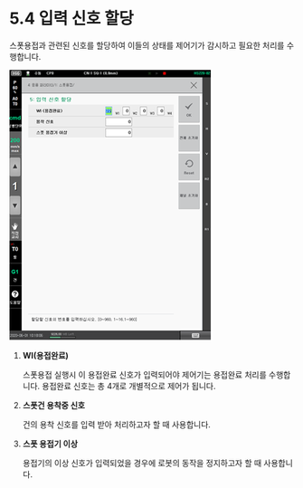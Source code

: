 # 5.4 입력 신호 할당

스폿용접과 관련된 신호를 할당하여 이들의 상태를 제어기가 감시하고 필요한 처리를 수행합니다.

![](<../.gitbook/assets/image (15).png>)

1.  **WI(용접완료)**

    스폿용접 실행시 이 용접완료 신호가 입력되어야 제어기는 용접완료 처리를 수행합니다. 용접완료 신호는 총 4개로 개별적으로 제어가 됩니다.
2.  **스폿건 용착중 신호**

    건의 용착 신호를 입력 받아 처리하고자 할 때 사용합니다.
3.  **스폿 용접기 이상**

    용접기의 이상 신호가 입력되었을 경우에 로봇의 동작을 정지하고자 할 때 사용합니다.
